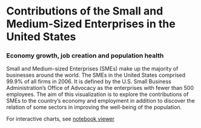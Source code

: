 # Contributions of the Small and Medium-Sized Enterprises in the United States
### Economy growth, job creation and population health


Small and Medium-sized Enterprises (SMEs) make up the majority of businesses around the world.
The SMEs in the United States comprised 99.9% of all firms in 2006. It is defined by the U.S. Small Business Administration’s
Office of Advocacy as the enterprises with fewer than 500 employees. The aim of this visualization is to explore 
the contributions of SMEs to the country’s economy and employment in addition to discover the relation of some sectors 
in improving the well-being of the population.




For interactive charts, see [notebook viewer](https://nbviewer.jupyter.org/github/Raghadd7/Data-Visualization/blob/master/data%20visualization%20SME.ipynb)
